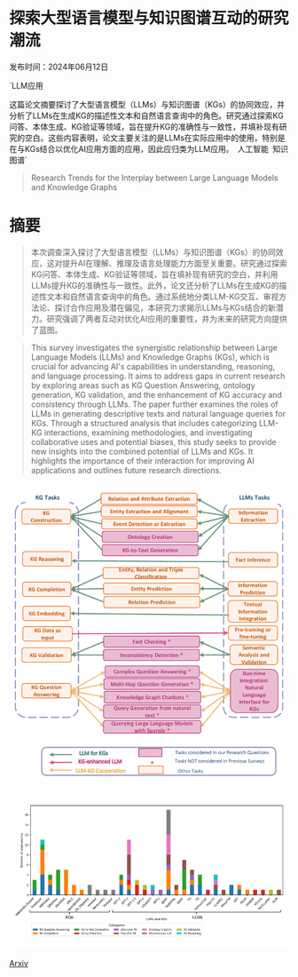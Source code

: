 # 探索大型语言模型与知识图谱互动的研究潮流

发布时间：2024年06月12日

`LLM应用

这篇论文摘要探讨了大型语言模型（LLMs）与知识图谱（KGs）的协同效应，并分析了LLMs在生成KG的描述性文本和自然语言查询中的角色。研究通过探索KG问答、本体生成、KG验证等领域，旨在提升KG的准确性与一致性，并填补现有研究的空白。这些内容表明，论文主要关注的是LLMs在实际应用中的使用，特别是在与KGs结合以优化AI应用方面的应用，因此应归类为LLM应用。` `人工智能` `知识图谱`

> Research Trends for the Interplay between Large Language Models and Knowledge Graphs

# 摘要

> 本次调查深入探讨了大型语言模型（LLMs）与知识图谱（KGs）的协同效应，这对提升AI在理解、推理及语言处理能力方面至关重要。研究通过探索KG问答、本体生成、KG验证等领域，旨在填补现有研究的空白，并利用LLMs提升KG的准确性与一致性。此外，论文还分析了LLMs在生成KG的描述性文本和自然语言查询中的角色。通过系统地分类LLM-KG交互、审视方法论、探讨合作应用及潜在偏见，本研究力求揭示LLMs与KGs结合的新潜力。研究强调了两者互动对优化AI应用的重要性，并为未来的研究方向提供了蓝图。

> This survey investigates the synergistic relationship between Large Language Models (LLMs) and Knowledge Graphs (KGs), which is crucial for advancing AI's capabilities in understanding, reasoning, and language processing. It aims to address gaps in current research by exploring areas such as KG Question Answering, ontology generation, KG validation, and the enhancement of KG accuracy and consistency through LLMs. The paper further examines the roles of LLMs in generating descriptive texts and natural language queries for KGs. Through a structured analysis that includes categorizing LLM-KG interactions, examining methodologies, and investigating collaborative uses and potential biases, this study seeks to provide new insights into the combined potential of LLMs and KGs. It highlights the importance of their interaction for improving AI applications and outlines future research directions.

![探索大型语言模型与知识图谱互动的研究潮流](../../../paper_images/2406.08223/x1.png)

![探索大型语言模型与知识图谱互动的研究潮流](../../../paper_images/2406.08223/x2.png)

[Arxiv](https://arxiv.org/abs/2406.08223)